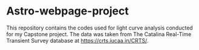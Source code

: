 # Astro-webpage-project
This repository contains the codes used for light curve analysis conducted for my Capstone project.
The data was taken from The Catalina Real-Time Transient Survey database at https://crts.iucaa.in/CRTS/. 
